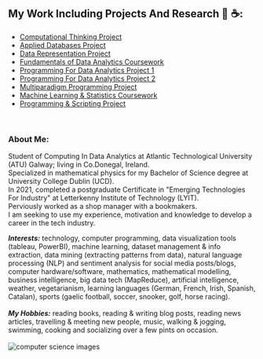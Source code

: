 ## My Work Including Projects And Research :triumph: :coffee::
- [Computational Thinking Project](https://github.com/Ruairi8/compThinking)
- [Applied Databases Project](https://github.com/Ruairi8/python_app_database)
- [Data Representation Project](https://www.github.com/Ruairi8/dataReprnProject)
- [Fundamentals of Data Analytics Coursework](https://www.github.com/Ruairi8/FoDA-assessment)
- [Programming For Data Analytics Project 1](https://github.com/Ruairi8/ProgForDA_Project)
- [Programming For Data Analytics Project 2](https://www.github.com/Ruairi8/ProgDAProject2)
- [Multiparadigm Programming Project](https://www.github.com/Ruairi8/MultiParadigmProg)
- [Machine Learning & Statistics Coursework](https://www.github.com/Ruairi8/machineLearn-Stat2022)
- [Programming & Scripting Project](https://www.github.com/Ruairi8/pands-project)
<br>

### About Me: 
Student of Computing In Data Analytics at Atlantic Technological University (ATU) Galway; living in Co.Donegal, Ireland.<br>
Specialized in mathematical physics for my Bachelor of Science degree at University College Dublin (UCD).<br>
In 2021, completed a postgraduate Certificate in "Emerging Technologies For Industry" at Letterkenny Institute of Technology (LYIT).
<br>Perviously worked as a shop manager with a bookmakers.<br>
I am seeking to use my experience, motivation and knowledge to develop a career in the tech industry.
<br>

___Interests:___ technology, computer programming, data visualization tools (tableau, PowerBI), machine learning, dataset management & info extraction, data mining (extracting patterns from data), natural language processing (NLP) and sentiment analysis for social media posts/blogs, computer hardware/software, mathematics, mathematical modelling, business intelligence, big data tech (MapReduce), artificial intelligence, weather, vegetarianism, learning languages (German, French, Irish, Spanish, Catalan), sports (gaelic football, soccer, snooker, golf, horse racing).
 <br><br>
___My Hobbies:___ reading books, reading & writing blog posts, reading news articles, travelling & meeting new people, music, walking & jogging, swimming, cooking and socializing over a few pints on occasion.
<br>
<br>
<picture>
 <source media="(prefers-color-scheme: dark)" srcset="https://constructor.university/sites/default/files/styles/header_image/public/2022-11/header_computer_science.jpg?itok=DQbTv_pa">
 <source media="(prefers-color-scheme: light)" srcset="https://www.hw.ac.uk/programmes/img/Subjects/Computer-Science/AI-test-800x600_rdax_725x544s.jpg">
 <img alt="computer science images" src="https://www.youstudy.com/gallery/blog/post/computer-science-and-information-technology.jpg">
</picture>

<!--
**Ruairi8/Ruairi8** is a ✨ _special_ ✨ repository because its `README.md` (this file) appears on your GitHub profile.

Here are some ideas to get you started:

- 🔭 I’m currently working on ...
- 🌱 I’m currently learning ...
- 👯 I’m looking to collaborate on ...
- 🤔 I’m looking for help with ...
- 💬 Ask me about ...
- 📫 How to reach me: ...
- 😄 Pronouns: ...
- ⚡ Fun fact: ...
-->
